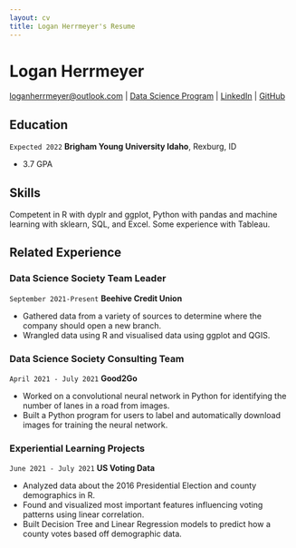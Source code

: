 ```yaml
---
layout: cv
title: Logan Herrmeyer's Resume
---
```

# Logan Herrmeyer

<div id="webaddress">
<a href="mailto:loganherrmeyer@outlook.com">loganherrmeyer@outlook.com</a>
| <a href="https://byuidatascience.github.io/development.html">Data Science Program</a>
| <a href="https://www.linkedin.com/in/logan-herrmeyer-ba2242204/">LinkedIn</a>
| <a href="https://github.com/LHerrmeyer">GitHub</a>
</div>

<!-- https://www.monique.tech/the-art-of-markdown -->

## Education

`Expected 2022`
__Brigham Young University Idaho__, Rexburg, ID

- 3.7 GPA

## Skills

Competent in R with dyplr and ggplot, Python with pandas and machine learning with sklearn, SQL, and Excel. Some experience with Tableau.

## Related Experience

### Data Science Society Team Leader

`September 2021-Present`
__Beehive Credit Union__

- Gathered data from a variety of sources to determine where the company should open a new branch.
- Wrangled data using R and visualised data using ggplot and QGIS.

### Data Science Society Consulting Team

`April 2021 - July 2021`
__Good2Go__

- Worked on a convolutional neural network in Python for identifying the number of lanes in a road from images.
- Built a Python program for users to label and automatically download images for training the neural network.

### Experiential Learning Projects

`June 2021 - July 2021`
__US Voting Data__

- Analyzed data about the 2016 Presidential Election and county demographics in R.
- Found and visualized most important features influencing voting patterns using linear correlation.
- Built Decision Tree and Linear Regression models to predict how a county votes based off demographic data.

<!-- ### Footer

Last updated: May 2013 -->


